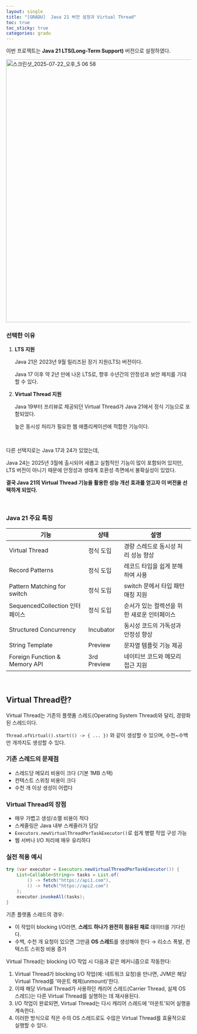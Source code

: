 ```yaml
---
layout: single
title: "[GRADU]  Java 21 버전 설정과 Virtual Thread"
toc: true
toc_sticky: true
categories: gradu
---
```


이번 프로젝트는 **Java 21 LTS(Long-Term Support)** 버전으로 설정하였다.

<img width="797" height="716" alt="스크린샷_2025-07-22_오후_5 06 58" src="https://github.com/user-attachments/assets/76e4fa7c-295d-4ea7-99fb-b9bd43c80f30" />


### 선택한 이유

1. **LTS 지원**
    
    Java 21은 2023년 9월 릴리즈된 장기 지원(LTS) 버전이다.
    
    Java 17 이후 약 2년 만에 나온 LTS로, 향후 수년간의 안정성과 보안 패치를 기대할 수 있다.
    
2. **Virtual Thread 지원**
    
    Java 19부터 프리뷰로 제공되던 Virtual Thread가 Java 21에서 정식 기능으로 포함되었다.
    
    높은 동시성 처리가 필요한 웹 애플리케이션에 적합한 기능이다.

<br/>    

다른 선택지로는 Java 17과 24가 있었는데,

Java 24는 2025년 3월에 출시되어 새롭고 실험적인 기능이 많이 포함되어 있지만, LTS 버전이 아니기 때문에 안정성과 생태계 호환성 측면에서 불확실성이 있었다.

**결국 Java 21의 Virtual Thread 기능을 활용한 성능 개선 효과를 얻고자 이 버전을 선택하게 되었다.**

<br/>

### Java 21 주요 특징

| 기능 | 상태 | 설명 |
| --- | --- | --- |
| Virtual Thread | 정식 도입 | 경량 스레드로 동시성 처리 성능 향상 |
| Record Patterns | 정식 도입 | 레코드 타입을 쉽게 분해하여 사용 |
| Pattern Matching for switch | 정식 도입 | switch 문에서 타입 패턴 매칭 지원 |
| SequencedCollection 인터페이스 | 정식 도입 | 순서가 있는 컬렉션을 위한 새로운 인터페이스 |
| Structured Concurrency | Incubator | 동시성 코드의 가독성과 안정성 향상 |
| String Template | Preview | 문자열 템플릿 기능 제공 |
| Foreign Function & Memory API | 3rd Preview | 네이티브 코드와 메모리 접근 지원 |

<br/>

## Virtual Thread란?

Virtual Thread는 기존의 플랫폼 스레드(Operating System Thread)와 달리, 경량화된 스레드이다.

`Thread.ofVirtual().start(() -> { ... })` 와 같이 생성할 수 있으며, 수천~수백만 개까지도 생성할 수 있다.

### 기존 스레드의 문제점

- 스레드당 메모리 비용이 크다 (기본 1MB 스택)
- 컨텍스트 스위칭 비용이 크다
- 수천 개 이상 생성이 어렵다

### Virtual Thread의 장점

- 매우 가볍고 생성/소멸 비용이 적다
- 스케줄링은 Java 내부 스케줄러가 담당
- `Executors.newVirtualThreadPerTaskExecutor()`로 쉽게 병렬 작업 구성 가능
- 웹 서버나 I/O 처리에 매우 유리하다

### 실전 적용 예시

```java
try (var executor = Executors.newVirtualThreadPerTaskExecutor()) {
    List<Callable<String>> tasks = List.of(
        () -> fetch("https://api1.com"),
        () -> fetch("https://api2.com")
    );
    executor.invokeAll(tasks);
}
```

기존 플랫폼 스레드의 경우:

- 이 작업이 blocking I/O라면, **스레드 하나가 완전히 점유된 채로** 데이터를 기다린다.
- 수백, 수천 개 요청이 있으면 그만큼 **OS 스레드**를 생성해야 한다 → 리소스 폭발, 컨텍스트 스위칭 비용 증가

Virtual Thread는 blocking I/O 작업 시 다음과 같은 메커니즘으로 작동한다:

1. Virtual Thread가 blocking I/O 작업(예: 네트워크 요청)을 만나면, JVM은 해당 Virtual Thread를 '마운트 해제(unmount)'한다.
2. 이때 해당 Virtual Thread가 사용하던 캐리어 스레드(Carrier Thread, 실제 OS 스레드)는 다른 Virtual Thread를 실행하는 데 재사용된다.
3. I/O 작업이 완료되면, Virtual Thread는 다시 캐리어 스레드에 '마운트'되어 실행을 계속한다.
4. 이러한 방식으로 적은 수의 OS 스레드로도 수많은 Virtual Thread를 효율적으로 실행할 수 있다.
